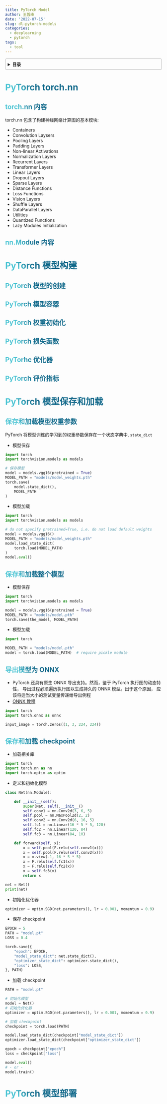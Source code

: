 ```yaml
---
title: PyTorch Model
author: 王哲峰
date: '2022-07-15'
slug: dl-pytorch-models
categories:
  - deeplearning
  - pytorch
tags:
  - tool
---
```


<style>
h1 {
  background-color: #2B90B6;
  background-image: linear-gradient(45deg, #4EC5D4 10%, #146b8c 20%);
  background-size: 100%;
  -webkit-background-clip: text;
  -moz-background-clip: text;
  -webkit-text-fill-color: transparent;
  -moz-text-fill-color: transparent;
}
h2 {
  background-color: #2B90B6;
  background-image: linear-gradient(45deg, #4EC5D4 10%, #146b8c 20%);
  background-size: 100%;
  -webkit-background-clip: text;
  -moz-background-clip: text;
  -webkit-text-fill-color: transparent;
  -moz-text-fill-color: transparent;
}

details {
    border: 1px solid #aaa;
    border-radius: 4px;
    padding: .5em .5em 0;
}

summary {
    font-weight: bold;
    margin: -.5em -.5em 0;
    padding: .5em;
}

details[open] {
    padding: .5em;
}

details[open] summary {
    border-bottom: 1px solid #aaa;
    margin-bottom: .5em;
}
</style>

<details><summary>目录</summary><p>

- [PyTorch torch.nn](#pytorch-torchnn)
  - [torch.nn 内容](#torchnn-内容)
  - [nn.Module 内容](#nnmodule-内容)
- [PyTorch 模型构建](#pytorch-模型构建)
  - [PyTorch 模型的创建](#pytorch-模型的创建)
  - [PyTorch 模型容器](#pytorch-模型容器)
  - [PyTorch 权重初始化](#pytorch-权重初始化)
  - [PyTorch 损失函数](#pytorch-损失函数)
  - [PyTorhc 优化器](#pytorhc-优化器)
  - [PyTorch 评价指标](#pytorch-评价指标)
- [PyTorch 模型保存和加载](#pytorch-模型保存和加载)
  - [保存和加载模型权重参数](#保存和加载模型权重参数)
  - [保存和加载整个模型](#保存和加载整个模型)
  - [导出模型为 ONNX](#导出模型为-onnx)
  - [保存和加载 checkpoint](#保存和加载-checkpoint)
- [PyTorch 模型部署](#pytorch-模型部署)
</p></details><p></p>

# PyTorch torch.nn

## torch.nn 内容

torch.nn 包含了构建神经网络计算图的基本模块:

* Containers
* Convolution Laysers
* Pooling Layers
* Padding Layers
* Non-linear Activations
* Normalization Layers
* Recurrent Layers
* Transformer Layers
* Linear Layers
* Dropout Layers
* Sparse Layers
* Distance Functions
* Loss Functions
* Vision Layers
* Shuffle Layers
* DataParallel Layers
* Utilities
* Quantized Functions
* Lazy Modules Initialization

## nn.Module 内容



# PyTorch 模型构建

## PyTorch 模型的创建

## PyTorch 模型容器

## PyTorch 权重初始化

## PyTorch 损失函数

## PyTorhc 优化器

## PyTorch 评价指标

# PyTorch 模型保存和加载

## 保存和加载模型权重参数

PyTorch 将模型训练的学习到的权重参数保存在一个状态字典中, `state_dict`

- 模型保存

```python
import torch
import torchvision.models as models

# 保存模型
model = models.vgg16(pretrained = True)
MODEL_PATH = "models/model_weights.pth"
torch.save(
    model.state_dict(), 
    MODEL_PATH
)
```

- 模型加载

```python
import torch
import torchvision.models as models

# do not specify pretrained=True, i.e. do not load default weights
model = models.vgg16()
MODEL_PATH = "models/model_weights.pth"
model.load_state_dict(
    torch.load(MODEL_PATH)
)
model.eval()
```

## 保存和加载整个模型

- 模型保存

```python
import torch
import torchvision.models as models

model = models.vgg16(pretrained = True)
MODEL_PATH = "models/model.pth"
torch.save(the_model, MODEL_PATH)
```

- 模型加载

```python
import torch

MODEL_PATH = "models/model.pth"
model = torch.load(MODEL_PATH)  # require pickle module
```

## 导出模型为 ONNX

* PyTorch 还具有原生 ONNX 导出支持。然而，鉴于 PyTorch 执行图的动态特性，
  导出过程必须遍历执行图以生成持久的 ONNX 模型。出于这个原因，
  应该将适当大小的测试变量传递给导出例程
* [ONNX 教程](https://github.com/onnx/tutorials)

```python
import torch
import torch.onnx as onnx

input_image = torch.zeros((1, 3, 224, 224))
```

## 保存和加载 checkpoint

- 加载相关库

```python
import torch
import torch.nn as nn
import torch.optim as optim
```

- 定义和初始化模型

```python
class Net(nn.Module):

    def __init__(self):
        super(Net, self).__init__()
        self.conv1 = nn.Conv2d(3, 6, 5)
        self.pool = nn.MaxPool2d(2, 2)
        self.conv2 = nn.Conv2d(6, 16, 5)
        self.fc1 = nn.Linear(16 * 5 * 5, 120)
        self.fc2 = nn.Linear(120, 84)
        self.fc3 = nn.Linear(84, 10)

    def forward(self, x):
        x = self.pool(F.relu(self.conv1(x)))
        x = self.pool(F.relu(self.conv2(x)))
        x = x.view(-1, 16 * 5 * 5)
        x = F.relu(self.fc1(x))
        x = F.relu(self.fc2(x))
        x = self.fc3(x)
        return x

net = Net()
print(net)
```

- 初始化优化器

```python
optimizer = optim.SGD(net.parameters(), lr = 0.001, momentum = 0.9)
```

- 保存 checkpoint

```python
EPOCH = 5
PATH = "model.pt"
LOSS = 0.4

torch.save({
    "epoch": EPOCH,
    "model_state_dict": net.state_dict(),
    "optimizer_state_dict": optimizer.state_dict(),
    "loss": LOSS,
}, PATH)
```

- 加载 checkpoint

```python
PATH = "model.pt"

# 初始化模型
model = Net()
# 初始化优化器
optimizer = optim.SGD(net.parameters(), lr = 0.001, momentum = 0.9)

# 加载 checkpoint
checkpoint = torch.load(PATH)

model.load_state_dict(checkpoint["model_state_dict"])
optimizer.load_state_dict(checkpoint["optimizer_state_dict"])

epoch = checkpoint["epoch"]
loss = checkpoint["loss"]

model.eval()
# - or - 
model.train()
```

# PyTorch 模型部署

